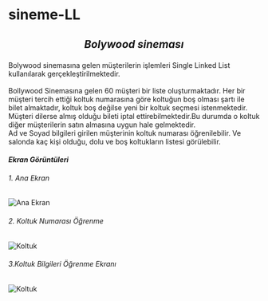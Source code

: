# sineme-LL
## <p align="center">  *Bolywood sineması* </p> 
Bolywood sinemasına gelen müşterilerin işlemleri Single Linked List kullanılarak gerçekleştirilmektedir.<br/><br/>
Bollywood Sinemasına gelen 60 müşteri bir liste oluşturmaktadır.
Her bir müşteri tercih ettiği koltuk numarasına göre koltuğun boş olması şartı ile bilet almaktadır, 
koltuk boş değilse yeni bir koltuk seçmesi istenmektedir. <br/>
Müşteri dilerse almış olduğu bileti iptal ettirebilmektedir.Bu durumda o koltuk diğer müşterilerin satın almasına uygun hale gelmektedir.
<br/>Ad ve Soyad bilgileri girilen müşterinin koltuk numarası öğrenilebilir.
Ve salonda kaç kişi olduğu, dolu ve boş koltukların listesi görülebilir.

#### *Ekran Görüntüleri*
###### *1. Ana Ekran*
![Ana Ekran](https://github.com/FatmaKaya/sineme-LL/blob/master/images/anaE.JPG)
###### *2. Koltuk Numarası Öğrenme*
![Koltuk](https://github.com/FatmaKaya/sineme-LL/blob/master/images/koltuk.JPG)
###### *3.Koltuk Bilgileri Öğrenme Ekranı*
![Koltuk](https://github.com/FatmaKaya/sineme-LL/blob/master/images/koltuklar.JPG)

